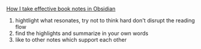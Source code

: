 [How I take effective book notes in Obsidian](https://www.youtube.com/watch?v=L9SLlxaEEXY)

1. hightlight what resonates, try not to think hard don't disrupt the reading flow
2. find the highlights and summarize in your own words
3. like to other notes which support each other